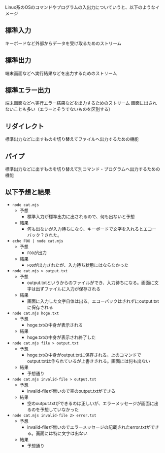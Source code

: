 Linux系のOSのコマンドやプログラムの入出力についていうと、以下のようなイメージ

## 標準入力

キーボードなど外部からデータを受け取るためのストリーム

## 標準出力

端末画面などへ実行結果などを出力するためのストリーム

## 標準エラー出力

端末画面などへ実行エラー結果などを出力するためのストリーム
画面に出されないことも多い（エラーとそうでないものを区別する）

## リダイレクト

標準出力などに出すものを切り替えてファイルへ出力するための機能

## パイプ

標準出力などに出すものを切り替えて別コマンド・プログラムへ出力するための機能

## 以下予想と結果

- `node cat.mjs`
  - 予想
    - 標準入力が標準出力に出されるので、何も出ないと予想
  - 結果
    - 何も出ないが入力待ちになり、キーボードで文字を入れるとエコーバック？された。
- `echo FOO | node cat.mjs`
  - 予想
    - `FOO`が出力
  - 結果
    - `FOO`が出力されたが、入力待ち状態にはならなかった
- `node cat.mjs > output.txt`
  - 予想
    - output.txtというからのファイルができ、入力待ちになる。画面に文字は出ずファイルに入力が保存される
  - 結果
    - 画面に入力した文字自体は出る。エコーバックはされずにoutput.txtに保存される
- `node cat.mjs hoge.txt`
  - 予想
    - hoge.txtの中身が表示される
  - 結果
    - hoge.txtの中身が表示され終了した
- `node cat.mjs file > output.txt`
  - 予想
    - hoge.txtの中身がoutput.txtに保存される。上のコマンドでoutput.txtは作られているが上書きされる。画面には何も出ない
  - 結果
    - 予想通り
- `node cat.mjs invalid-file > output.txt`
  - 予想
    - invalid-fileが無いので空のoutput.txtができる
  - 結果
    - 空のoutput.txtができるのは正しいが、エラーメッセージが画面に出るのを予想していなかった
- `node cat.mjs invalid-file 2> error.txt`
  - 予想
    - invalid-fileが無いのでエラーメッセージの記載されたerror.txtができる。画面には特に文字は出ない
  - 結果
    - 予想通り
